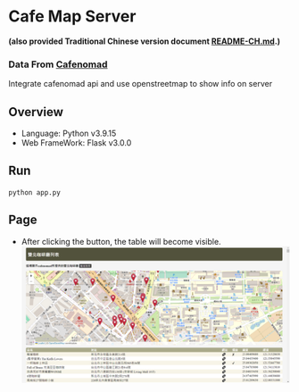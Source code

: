 # Cafe Map Server


**(also provided Traditional Chinese version document [README-CH.md](README-CH.md).)**


### Data From [Cafenomad](https://cafenomad.tw/)
Integrate cafenomad api and use openstreetmap to show info on server

## Overview

- Language: Python v3.9.15
- Web FrameWork: Flask v3.0.0

## Run

```
python app.py
```

## Page
- After clicking the button, the table will become visible.
![image](https://github.com/yuhexiong/cafe-map-server-flask-python/blob/main/image/example.png)
